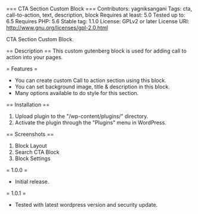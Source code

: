 === CTA Section Custom Block ===
Contributors: yagniksangani
Tags: cta, call-to-action, text, description, block
Requires at least: 5.0
Tested up to: 6.5
Requires PHP: 5.6
Stable tag: 1.1.0
License: GPLv2 or later
License URI: http://www.gnu.org/licenses/gpl-2.0.html

CTA Section Custom Block.

== Description ==
This custom gutenberg block is used for adding call to action into your pages.

= Features =
* You can create custom Call to action section using this block.
* You can set background image, title & description in this block.
* Many options available to do style for this section.

== Installation ==
1. Upload plugin to the "/wp-content/plugins/" directory.
2. Activate the plugin through the "Plugins" menu in WordPress.

== Screenshots ==
1. Block Layout
2. Search CTA Block
3. Block Settings

= 1.0.0 =
* Initial release.

= 1.0.1 =
* Tested with latest wordpress version and security update.